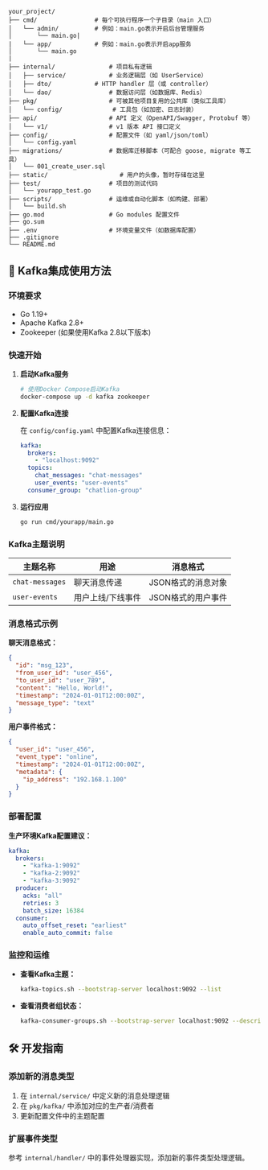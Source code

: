 
```plaintext
your_project/
├── cmd/                # 每个可执行程序一个子目录（main 入口）
│   └── admin/          # 例如：main.go表示开启后台管理服务
│       └── main.go|
|   └── app/            # 例如：main.go表示开启app服务
│       └── main.go
| 
├── internal/               # 项目私有逻辑
│   ├── service/            # 业务逻辑层（如 UserService）
│   ├── dto/            # HTTP handler 层（或 controller）
│   └── dao/                # 数据访问层（如数据库、Redis）
├── pkg/                    # 可被其他项目复用的公共库（类似工具库）
│   └── config/              # 工具包（如加密、日志封装）
├── api/                    # API 定义（OpenAPI/Swagger, Protobuf 等）
│   └── v1/                 # v1 版本 API 接口定义
├── config/                 # 配置文件（如 yaml/json/toml）
│   └── config.yaml
├── migrations/             # 数据库迁移脚本（可配合 goose, migrate 等工具）
│   └── 001_create_user.sql
├── static/                    # 用户的头像，暂时存储在这里
├── test/                   # 项目的测试代码
│   └── yourapp_test.go
├── scripts/                # 运维或自动化脚本（如构建、部署）
│   └── build.sh
├── go.mod                  # Go modules 配置文件
├── go.sum
├── .env                    # 环境变量文件（如数据库配置）
├── .gitignore
└── README.md
```

## 🔧 Kafka集成使用方法

### 环境要求

- Go 1.19+
- Apache Kafka 2.8+
- Zookeeper (如果使用Kafka 2.8以下版本)

### 快速开始

1. **启动Kafka服务**
   ```bash
   # 使用Docker Compose启动Kafka
   docker-compose up -d kafka zookeeper
   ```

2. **配置Kafka连接**
   
   在 `config/config.yaml` 中配置Kafka连接信息：
   ```yaml
   kafka:
     brokers:
       - "localhost:9092"
     topics:
       chat_messages: "chat-messages"
       user_events: "user-events"
     consumer_group: "chatlion-group"
   ```

3. **运行应用**
   ```bash
   go run cmd/yourapp/main.go
   ```

### Kafka主题说明

| 主题名称 | 用途 | 消息格式 |
|---------|------|----------|
| `chat-messages` | 聊天消息传递 | JSON格式的消息对象 |
| `user-events` | 用户上线/下线事件 | JSON格式的用户事件 |

### 消息格式示例

**聊天消息格式：**
```json
{
  "id": "msg_123",
  "from_user_id": "user_456",
  "to_user_id": "user_789",
  "content": "Hello, World!",
  "timestamp": "2024-01-01T12:00:00Z",
  "message_type": "text"
}
```

**用户事件格式：**
```json
{
  "user_id": "user_456",
  "event_type": "online",
  "timestamp": "2024-01-01T12:00:00Z",
  "metadata": {
    "ip_address": "192.168.1.100"
  }
}
```

### 部署配置

**生产环境Kafka配置建议：**

```yaml
kafka:
  brokers:
    - "kafka-1:9092"
    - "kafka-2:9092"
    - "kafka-3:9092"
  producer:
    acks: "all"
    retries: 3
    batch_size: 16384
  consumer:
    auto_offset_reset: "earliest"
    enable_auto_commit: false
```

### 监控和运维

- **查看Kafka主题：**
  ```bash
  kafka-topics.sh --bootstrap-server localhost:9092 --list
  ```

- **查看消费者组状态：**
  ```bash
  kafka-consumer-groups.sh --bootstrap-server localhost:9092 --describe --group chatlion-group
  ```

## 🛠️ 开发指南

### 添加新的消息类型

1. 在 `internal/service/` 中定义新的消息处理逻辑
2. 在 `pkg/kafka/` 中添加对应的生产者/消费者
3. 更新配置文件中的主题配置

### 扩展事件类型

参考 `internal/handler/` 中的事件处理器实现，添加新的事件类型处理逻辑。
